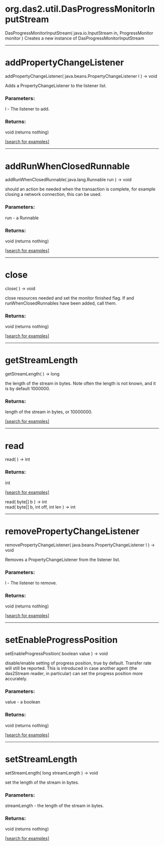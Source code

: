 # org.das2.util.DasProgressMonitorInputStream
DasProgressMonitorInputStream( java.io.InputStream in, ProgressMonitor monitor )
Creates a new instance of DasProgressMonitorInputStream

***
<a name="addPropertyChangeListener"></a>
# addPropertyChangeListener
addPropertyChangeListener( java.beans.PropertyChangeListener l ) &rarr; void

Adds a PropertyChangeListener to the listener list.

### Parameters:
l - The listener to add.

### Returns:
void (returns nothing)


<a href="https://github.com/autoplot/dev/search?q=addPropertyChangeListener&unscoped_q=addPropertyChangeListener">[search for examples]</a>

***
<a name="addRunWhenClosedRunnable"></a>
# addRunWhenClosedRunnable
addRunWhenClosedRunnable( java.lang.Runnable run ) &rarr; void

should an action be needed when the transaction is complete, for example
 closing a network connection, this can be used.

### Parameters:
run - a Runnable

### Returns:
void (returns nothing)


<a href="https://github.com/autoplot/dev/search?q=addRunWhenClosedRunnable&unscoped_q=addRunWhenClosedRunnable">[search for examples]</a>

***
<a name="close"></a>
# close
close(  ) &rarr; void

close resources needed and set the monitor finished flag.  If
 and runWhenClosedRunnables have been added, call them.

### Returns:
void (returns nothing)


<a href="https://github.com/autoplot/dev/search?q=close&unscoped_q=close">[search for examples]</a>

***
<a name="getStreamLength"></a>
# getStreamLength
getStreamLength(  ) &rarr; long

the length of the stream in bytes.  Note often the length is not known,
 and it is by default 1000000.

### Returns:
length of the stream in bytes, or 10000000.

<a href="https://github.com/autoplot/dev/search?q=getStreamLength&unscoped_q=getStreamLength">[search for examples]</a>

***
<a name="read"></a>
# read
read(  ) &rarr; int



### Returns:
int


<a href="https://github.com/autoplot/dev/search?q=read&unscoped_q=read">[search for examples]</a>

read( byte[] b ) &rarr; int<br>
read( byte[] b, int off, int len ) &rarr; int<br>
***
<a name="removePropertyChangeListener"></a>
# removePropertyChangeListener
removePropertyChangeListener( java.beans.PropertyChangeListener l ) &rarr; void

Removes a PropertyChangeListener from the listener list.

### Parameters:
l - The listener to remove.

### Returns:
void (returns nothing)


<a href="https://github.com/autoplot/dev/search?q=removePropertyChangeListener&unscoped_q=removePropertyChangeListener">[search for examples]</a>

***
<a name="setEnableProgressPosition"></a>
# setEnableProgressPosition
setEnableProgressPosition( boolean value ) &rarr; void

disable/enable setting of progress position, true by default.  Transfer 
 rate will still be reported. This is introduced in case another agent 
 (the das2Stream reader, in particular) can set the progress position 
 more accurately.

### Parameters:
value - a boolean

### Returns:
void (returns nothing)


<a href="https://github.com/autoplot/dev/search?q=setEnableProgressPosition&unscoped_q=setEnableProgressPosition">[search for examples]</a>

***
<a name="setStreamLength"></a>
# setStreamLength
setStreamLength( long streamLength ) &rarr; void

set the length of the stream in bytes.

### Parameters:
streamLength - the length of the stream in bytes.

### Returns:
void (returns nothing)


<a href="https://github.com/autoplot/dev/search?q=setStreamLength&unscoped_q=setStreamLength">[search for examples]</a>

